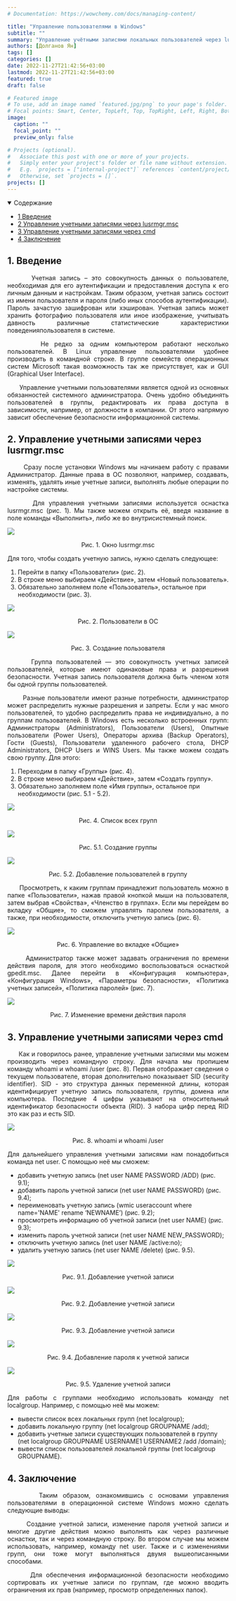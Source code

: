 ```yaml
---
# Documentation: https://wowchemy.com/docs/managing-content/

title: "Управление пользователями в Windows"
subtitle: ""
summary: "Управление учётными записями локальных пользователей через lusrmgr.msc и cmd."
authors: [Долганов Ян]
tags: []
categories: []
date: 2022-11-27T21:42:56+03:00
lastmod: 2022-11-27T21:42:56+03:00
featured: true
draft: false

# Featured image
# To use, add an image named `featured.jpg/png` to your page's folder.
# Focal points: Smart, Center, TopLeft, Top, TopRight, Left, Right, BottomLeft, Bottom, BottomRight.
image:
  caption: ""
  focal_point: ""
  preview_only: false

# Projects (optional).
#   Associate this post with one or more of your projects.
#   Simply enter your project's folder or file name without extension.
#   E.g. `projects = ["internal-project"]` references `content/project/deep-learning/index.md`.
#   Otherwise, set `projects = []`.
projects: []
---
```

<details class="toc-inpage d-print-none  " open="">
<summary class="font-weight-bold">Содержание</summary>
<nav id="TableOfContents" class="nav flex-column">
<ul>
<li class="nav-item"><a href="#introduction" class="nav-link"><span class="section-num">1</span> Введение</a></li>
<li class="nav-item"><a href="#Управление-учетными-записями-через-lusrmgrmsc" class="nav-link"><span class="section-num">2</span> Управление учетными записями через lusrmgr.msc</a></li>
<li class="nav-item"><a href="#управление-учетными-записями-через-cmd" class="nav-link"><span class="section-num">3</span> Управление учетными записями через cmd</a></li>
<li class="nav-item"><a href="#conclusion" class="nav-link"><span class="section-num">4</span> Заключение</a></li>
</ul>
</nav>
</details>

<h2 id='introduction'><span class="section-num"><b>1</span>. Введение</b></h2>
<p align="justify">&nbsp;&nbsp;&nbsp;&nbsp;&nbsp;&nbsp;Учетная запись – это совокупность данных о пользователе, необходимая для его аутентификации и предоставления доступа к его личным данным и настройкам. Таким образом, учетная запись состоит из имени пользователя и пароля (либо иных способов аутентификации). Пароль зачастую зашифрован или хэширован. Учетная запись может хранить фотографию пользователя или иное изображение, учитывать давность различные статистические характеристики поведенияпользователя в системе.</p>
<p align="justify">&nbsp;&nbsp;&nbsp;&nbsp;&nbsp;&nbsp;Не редко за одним компьютером работают несколько пользователей. В Linux управление пользователями удобнее производить в командной строке. В группе семейств операционных систем Microsoft такая возможность так же присутствует, как и GUI (Graphical User Interface).</p>
<p align="justify">&nbsp;&nbsp;&nbsp;&nbsp;&nbsp;&nbsp;Управление учетными пользователями является одной из основных обязанностей системного администратора. Очень удобно объединять пользователей в группы, редактировать их права доступа в зависимости, например, от должности в компании. От этого напрямую зависит обеспечение безопасности информационной системы.</p>

<h2 id='Управление-учетными-записями-через-lusrmgrmsc'><span class="section-num"><b>2</span>. Управление учетными записями через lusrmgr.msc</b></h2>
<p align="justify">&nbsp;&nbsp;&nbsp;&nbsp;&nbsp;&nbsp;Сразу после установки Windows мы начинаем работу с правами Администратор. Данные права в ОС позволяют, например, создавать, изменять, удалять иные учетные записи, выполнять любые операции по настройке системы.</p>
<p align="justify">&nbsp;&nbsp;&nbsp;&nbsp;&nbsp;&nbsp;Для управления учетными записями используется оснастка lusrmgr.msc (рис. 1). Мы также можем открыть её, введя название в поле команды «Выполнить», либо же во внутрисистемный поиск.</p>
<img align="middle" src="lusrmgr.jpg">
<p align="middle">Рис. 1. Окно lusrmgr.msc</p>
<p align="justify">Для того, чтобы создать учетную запись, нужно сделать следующее:</p>
<ol><li>Перейти в папку «Пользователи» (рис. 2).</li>
<li>В строке меню выбираем «Действие», затем «Новый пользователь».</li>
<li>Обязательно заполняем поле «Пользователь», остальное при необходимости (рис. 3).</li></ol>

<img align="middle" src="users_in_os.jpg">
<p align="middle">Рис. 2. Пользователи в ОС</p>
<img align="middle" src="user-creation.jpg">
<p align="middle">Рис. 3. Создание пользователя</p>

<p align="justify">&nbsp;&nbsp;&nbsp;&nbsp;&nbsp;&nbsp;Группа пользователей — это совокупность учетных записей пользователей, которые имеют одинаковые права и разрешения безопасности. Учетная запись пользователя должна быть членом хотя бы одной группы пользователей.</p>
<p align="justify">&nbsp;&nbsp;&nbsp;&nbsp;&nbsp;&nbsp;Разные пользователи имеют разные потребности, администратор может распределить нужные разрешения и запреты. Если у нас много пользователей, то удобно распределить права не индивидуально, а по группам пользователей. В Windows есть несколько встроенных групп: Администраторы (Administrators), Пользователи (Users), Опытные пользователи (Power Users), Операторы архива (Backup Operators), Гости (Guests), Пользователи удаленного рабочего стола, DHCP Administrators, DHCP Users и WINS Users. Мы также можем создать свою группу. Для этого:</p>
<ol><li>Переходим в папку «Группы» (рис. 4).</li>
<li>В строке меню выбираем «Действие», затем «Создать группу».</li>
<li>Обязательно заполняем поле «Имя группы», остальное при необходимости (рис. 5.1 - 5.2).</li></ol>

<img align="middle" src="list_os_all_users.jpg">
<p align="middle">Рис. 4. Список всех групп</p>
<img align="middle" src="groups_creation.jpg">
<p align="middle">Рис. 5.1. Создание группы</p>
<img align="middle" src="adding_a_user_to_a_group.jpg">
<p align="middle">Рис. 5.2. Добавление пользователей в группу</p>

<p align="justify">&nbsp;&nbsp;&nbsp;&nbsp;&nbsp;&nbsp;Просмотреть, к каким группам принадлежит пользователь можно в папке «Пользователи», нажав правой кнопкой мыши на пользователя, затем выбрав «Свойства», «Членство в группах». Если мы перейдем во вкладку «Общие», то сможем управлять паролем пользователя, а также, при необходимости, отключить учетную запись (рис. 6).</p>
<img align="middle" src="management_in_general.jpg">
<p align="middle">Рис. 6. Управление во вкладке «Общие»</p>

<p align="justify">&nbsp;&nbsp;&nbsp;&nbsp;&nbsp;&nbsp;Администратор также может задавать ограничения по времени действия пароля, для этого необходимо воспользоваться оснасткой gpedit.msc. Далее перейти в «Конфигурация компьютера», «Конфигурация Windows», «Параметры безопасности», «Политика учетных записей», «Политика паролей» (рис. 7).</p>
<img align="middle" src="changing_the_password_expiration_time.jpg">
<p align="middle">Рис. 7. Изменение времени действия пароля</p>

<h2 id='управление-учетными-записями-через-cmd'><span class="section-num"><b>3</span>. Управление учетными записями через cmd</b></h2>


<p align="justify">&nbsp;&nbsp;&nbsp;&nbsp;&nbsp;&nbsp;Как и говорилось ранее, управление учетными записями мы можем производить через командную строку. Для начала мы пропишем команду whoami и whoami /user (рис. 8). Первая отображает сведения о текущем пользователе, вторая дополнительно показывает SID (security identifier). SID - это структура данных переменной длины, которая идентифицирует учетную запись пользователя, группы, домена или компьютера. Последние 4 цифры указывают на относительный идентификатор безопасности объекта (RID). 3 набора цифр перед RID это как раз и есть SID.</p>
<img align="middle" src="whoami_and_whoami_user.jpg">
<p align="middle">Рис. 8. whoami и whoami /user</p>

<p align="justify">Для дальнейшего управления учетными записями нам понадобиться команда net user. С помощью неё мы сможем:</p>
<ul><li>добавить учетную запись (net user NAME PASSWORD /ADD) (рис. 9.1);</li>
<li>добавить пароль учетной записи (net user NAME PASSWORD) (рис. 9.4);</li>
<li>переименовать учетную запись (wmic useraccount where name='NAME' rename ‘NEWNAME’) (рис. 9.2);</li>
<li>просмотреть информацию об учетной записи (net user NAME) (рис. 9.3);</li>
<li>изменить пароль учетной записи (net user NAME NEW_PASSWORD);</li>
<li>отключить учетную запись (net user NAME /active:no);</li>
<li>удалить учетную запись (net user NAME /delete) (рис. 9.5).</li></ul>

<img align="middle" src="adding_an_account.jpg">
<p align="middle">Рис. 9.1. Добавление учетной записи</p>
<img align="middle" src="adding_an_account_2.jpg">
<p align="middle">Рис. 9.2. Добавление учетной записи</p>
<img align="middle" src="adding_an_account_3.jpg">
<p align="middle">Рис. 9.3. Добавление учетной записи</p>
<img align="middle" src="adding_a_password_to_account.jpg">
<p align="middle">Рис. 9.4. Добавление пароля к учетной записи</p>
<img align="middle" src="delition_an_account.jpg">
<p align="middle">Рис. 9.5. Удаление учетной записи</p>

<p align="justify">Для работы с группами необходимо использовать команду net localgroup. Например, с помощью неё мы можем:</p>
<ul><li>вывести список всех локальных групп (net localgroup);</li>
<li>добавить локальную группу (net localgroup GROUPNAME /add);</li>
<li>добавить учетные записи существующих пользователей в группу (net localgroup GROUPNAME USERNAME1 USERNAME2 /add /domain);</li>
<li>вывести список пользователей локальной группы (net localgroup GROUPNAME).</li></ul>

<h2 id='conclusion'><span class="section-num"><b>4</span>. Заключение</b></h2>
<p align="justify">&nbsp;&nbsp;&nbsp;&nbsp;&nbsp;&nbsp;Таким образом, ознакомившись с основами управления пользователями в операционной системе Windows можно сделать следующие выводы:</p>
<p align="justify">&nbsp;&nbsp;&nbsp;&nbsp;&nbsp;&nbsp;Создание учетной записи, изменение пароля учетной записи и многие другие действия можно выполнять как через различные оснастки, так и через командную строку. Во втором случае мы можем использовать, например, команду net user. Также и с изменениями групп, они тоже могут выполняться двумя вышеописанными способами.</p>
<p align="justify">&nbsp;&nbsp;&nbsp;&nbsp;&nbsp;&nbsp;Для обеспечения информационной безопасности необходимо сортировать их учетные записи по группам, где можно вводить ограничения их прав (например, просмотр определенных папок).</p>
